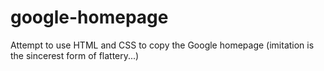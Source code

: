 # google-homepage
Attempt to use HTML and CSS to copy the Google homepage (imitation is the sincerest form of flattery...)
